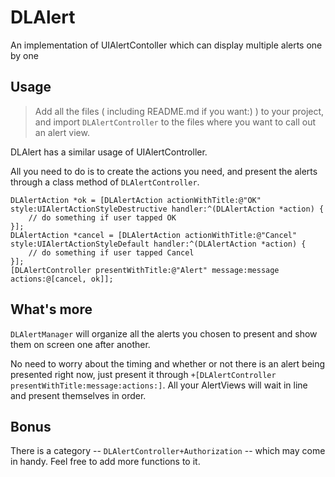# DLAlert
An implementation of UIAlertContoller which can display multiple alerts one by one

## Usage
> Add all the files ( including README.md if you want:) ) to your project, and import `DLAlertController` to the files where you want to call out an alert view.

DLAlert has a similar usage of UIAlertController.

All you need to do is to create the actions you need, and present the alerts through a class method of `DLAlertController`.

```
DLAlertAction *ok = [DLAlertAction actionWithTitle:@"OK" style:UIAlertActionStyleDestructive handler:^(DLAlertAction *action) {
    // do something if user tapped OK
}];
DLAlertAction *cancel = [DLAlertAction actionWithTitle:@"Cancel" style:UIAlertActionStyleDefault handler:^(DLAlertAction *action) {
    // do something if user tapped Cancel
}];
[DLAlertController presentWithTitle:@"Alert" message:message actions:@[cancel, ok]];
```

## What's more
`DLAlertManager` will organize all the alerts you chosen to present and show them on screen one after another.

No need to worry about the timing and whether or not there is an alert being presented right now, just present it through `+[DLAlertController presentWithTitle:message:actions:]`. 
All your AlertViews will wait in line and present themselves in order.

## Bonus
There is a category -- `DLAlertController+Authorization` -- which may come in handy. Feel free to add more functions to it.
